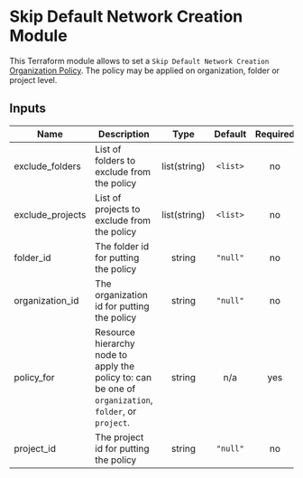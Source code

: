 # Skip Default Network Creation Module

This Terraform module allows to set a `Skip Default Network Creation` [Organization Policy](https://cloud.google.com/resource-manager/docs/organization-policy/org-policy-constraints). The policy may be applied on organization, folder or project level.

<!-- BEGINNING OF PRE-COMMIT-TERRAFORM DOCS HOOK -->
## Inputs

| Name | Description | Type | Default | Required |
|------|-------------|:----:|:-----:|:-----:|
| exclude\_folders | List of folders to exclude from the policy | list(string) | `<list>` | no |
| exclude\_projects | List of projects to exclude from the policy | list(string) | `<list>` | no |
| folder\_id | The folder id for putting the policy | string | `"null"` | no |
| organization\_id | The organization id for putting the policy | string | `"null"` | no |
| policy\_for | Resource hierarchy node to apply the policy to: can be one of `organization`, `folder`, or `project`. | string | n/a | yes |
| project\_id | The project id for putting the policy | string | `"null"` | no |

<!-- END OF PRE-COMMIT-TERRAFORM DOCS HOOK -->
